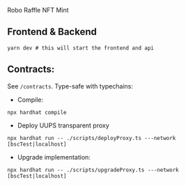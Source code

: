 Robo Raffle NFT Mint
## Frontend & Backend

```
yarn dev # this will start the frontend and api
```
## Contracts:
See `/contracts`. Type-safe with typechains:

- Compile:
```
npx hardhat compile
```

- Deploy UUPS transparent proxy
```
npx hardhat run -- ./scripts/deployProxy.ts ---network [bscTest|localhost]
```

- Upgrade implementation:
```
npx hardhat run -- ./scripts/upgradeProxy.ts ---network [bscTest|localhost]
```